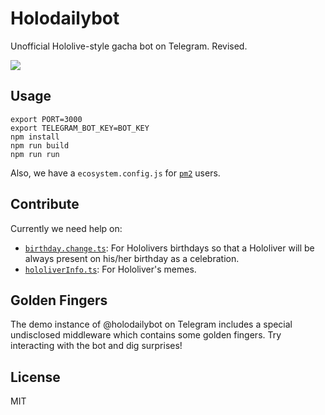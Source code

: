 # Holodailybot

Unofficial Hololive-style gacha bot on Telegram. Revised.

[![](https://img.shields.io/badge/Telegram-%40holodailybot-blue.svg)](https://t.me/holodailybot)

## Usage

```
export PORT=3000
export TELEGRAM_BOT_KEY=BOT_KEY
npm install
npm run build
npm run run
```

Also, we have a `ecosystem.config.js` for [`pm2`](https://pm2.io) users.

## Contribute

Currently we need help on:

* [`birthday.change.ts`](https://github.com/suisei-cn/holodailybot/blob/master/src/middlewares/birthday.change.ts): For Hololivers birthdays so that a Hololiver will be always present on his/her birthday as a celebration.
* [`hololiverInfo.ts`](https://github.com/suisei-cn/holodailybot/blob/master/src/hololiverInfo.ts): For Hololiver's memes.

## Golden Fingers

The demo instance of @holodailybot on Telegram includes a special undisclosed middleware which contains some golden fingers. Try interacting with the bot and dig surprises!

## License

MIT
